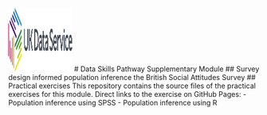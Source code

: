 <img src="pics/UKDS_Logos_Col_Grey_300dpi.png" alt="UK Data Service Logo" style="width:128px;height:128px;">
# Data Skills Pathway Supplementary Module 
## Survey design informed population inference the British Social Attitudes Survey
## Practical exercises
This repository  contains the source files of the practical exercises for this module.
Direct links to the exercise on GitHub Pages:
- Population inference using SPSS
- Population inference using R
